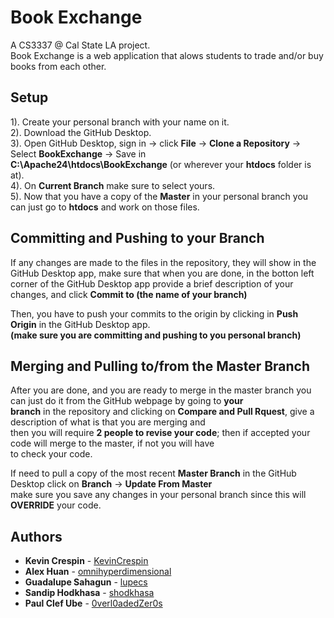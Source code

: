 # Book Exchange

A CS3337 @ Cal State LA project.</br>
Book Exchange is a web application that alows students to trade and/or buy books from each other.</br>

## Setup 

1). Create your personal branch with your name on it.</br>
2). Download the GitHub Desktop.</br>
3). Open GitHub Desktop, sign in -> click **File** -> **Clone a Repository** -> Select **BookExchange** -> Save in </br> **C:\Apache24\htdocs\BookExchange** (or wherever your **htdocs** folder is at).</br>
4). On **Current Branch** make sure to select yours.</br>
5). Now that you have a copy of the **Master** in your personal branch you can just go to **htdocs** and work on those files.</br>

## Committing and Pushing to your Branch

If any changes are made to the files in the repository, they will show in the GitHub Desktop app, make sure that when
you are done, in the botton left corner of the GitHub Desktop app provide a brief description of your changes, and click **Commit to (the name of your branch)**</br>

Then, you have to push your commits to the origin by clicking in **Push Origin** in the GitHub Desktop app. </br>
**(make sure you are committing and pushing to you personal branch)**</br>

## Merging and Pulling to/from the Master Branch 

After you are done, and you are ready to merge in the master branch you can just do it from the GitHub webpage by going to **your</br> branch** in the repository and clicking on **Compare and Pull Rquest**, give a description of what is that you are merging and </br>
then you will require **2 people to revise your code**; then if accepted your code will merge to the master, if not you will have</br> to check your code.</br>

If need to pull a copy of the most recent **Master Branch** in the GitHub Desktop click on **Branch** -> **Update From Master**</br>
make sure you save any changes in your personal branch since this will **OVERRIDE** your code.

## Authors

* **Kevin Crespin** - [KevinCrespin](https://github.com/KevinCrespin)
* **Alex Huan** - [omnihyperdimensional](https://github.com/omnihyperdimensional)
* **Guadalupe Sahagun** - [lupecs](https://github.com/lupecs)
* **Sandip Hodkhasa** - [shodkhasa](https://github.com/shodkhasa)
* **Paul Clef Ube** - [0verl0adedZer0s](https://github.com/0verl0adedZer0s)
